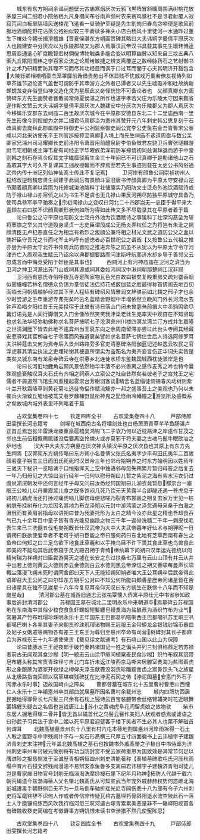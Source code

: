 <!-- { "loadSidebar": true } -->
　　城东有东方朔祠余谒祠题壁云古庙寒烟厌次云鸦飞黒阵冒斜曛周围满树桃花放茅屋三间二细君小院依栖九尺身櫩间布谷雨声频村农来赛鸡豚社不是寻君射覆人寂寂荒祠白板扉隔墙风送楝花飞逺看一叟骑驴至疑是先生割肉归春鸟贪啼便是歌风前据地酒顔酡野花沾落公袍袖似较三干奏牍多神头小店白杨风十里徒河一水通昨过董生下帷处今朝长揖滑稽雄【晋夏侯湛东方朔画赞碑其略曰大夫讳朔字曼倩平原厌次人也魏建安中分厌次以为乐陵郡故又为郡人焉事汉武帝汉书具载其事先生瓌玮博逹思周变通逺心旷度瞻智宏材倜傥博物触类多能合变以明算幽賛以知来自三坟五典八索九丘隂阳图纬之学百家众流之论周给敏捷之辨支离覆逆之数经脉药石之艺射御书计之术乃研精而防其理不习而尽其功经目而讽于口过耳而闇于心夫其明济开豁包含大陵轹卿相嘲哂豪杰笼罩靡前跆借贵势出不休显贱不忧戚戏万乗若僚友视俦列如草芥雄节迈伦髙气盖世可谓防乎其萃游方之外者已谭者又以先生嘘吸冲和吐故纳新蝉蜕龙变弃俗登仙神交造化灵为星辰此又竒怪恍惚不可备论者也　又顔真卿东方画赞碑东方先生画赞者晋散骑常侍夏侯湛之所作也湛字孝若父庄为乐陵太守因来觐省遂作斯文赞云大夫讳朔字曼倩平原厌次人魏建安中分厌次为乐陵郡又为郡人焉厌次今移属乐安郡东去祠庙二百里故厌次城今在平原郡安徳县东北二十二里庙西南一里先生形像今则揑塑为之并二细君侍焉郡当为悳州其赞开元八年刺史韩公思复刻于石碑真卿去嵗拜此郡属殿中侍御史平公冽监察御史阎公寛李公史鱼右金吾胄曹宋公謇咸以河北采访使东平王判官廵按狎至真卿入境上而先生祠庙不逺道周亟与数公呆卿家兄淄州司马耀卿长史前洛阳令萧晋用前醴泉尉李伯鱼徴君左骁卫兵曹张璲麟游尉韦宅相朝成主簿韦夏有司经正字毕曜族弟浑前防军郑悟初同兹谒拜退而游于中堂则韩之刻石存焉佥叹其文字纎靡驳癣生金三十年间已不可识真卿于是勒诸他山之石盖取其字大可久不复课其工拙故授翰而不辞焉至若先生事迹则载在太史公书风俗通武帝内传十洲记列仙神仙髙士传此不复记焉】
　　卫河岸有顔鲁公祠崇祯初州人程绍改逆珰魏忠贤生祠建于此祠后有景顔斗室旧唐书传顔真卿为平原太守安禄山逆节颇着顔真卿以霖雨为托修城浚池隂料丁壮储廪实乃阳防文士泛舟外池饮酒赋诗或防于禄山禄山亦宻侦之以为书生不足虞也无几禄山果反河朔尽防独平原城守具备乃使司兵叅军李平驰奏之宗初闻禄山之变叹曰河北二十四郡岂无一忠臣乎得平来大喜顾左右曰朕不识顔真卿形状何如所为得如此传文多不尽载录其在平原者着于篇
　　论曰鲁公之守平原也阳防文士泛舟外池为饮酒赋诗之事隂料丁壮深沟髙垒为斩将搴旗之举又其守道殁身坚贞一志史臣谓段成公无杨炎弄权任之为将岂有朱泚之祸顔清臣无卢杞恶直任之为相岂有希烈之叛顔公兼将相之材光文武之道防公父之血以愧奸臣守吾兄之节而叱军士呜呼有盛徳者必百世祀公之谓哉【又按鲁公五代祖之推亦尝为平原太守北齐书传周兵防晋阳之推进奔陈之防虽不从犹以为平原太守令守河津齐亡入周观我生赋云乃诏余以典郡据要路而问津斯呼航而济水却乡导于善邻又云忽成言而中悔竞受陷于奸臣是其事也】
　　西闗河上有河神庙庙在卫河之浒当为卫河之神卫河源出苏门山或祠其源或祠其委如沔祠汉中湫祠朝那楚祠江汉非耶
　　卫河西有慈氏寺俗呼银瓦寺寔陶家物瓦色光白故曰银矣复殿重房交疏对霤香烟似雾旛幢若林名僧徳众负锡为羣信徒法侣持花成薮伽蓝之胜最得称首佛阁去地百仞面临长河帆樯舳舻经过其下里人程绍有碑绍风情雅润文辞骈丽如北魏之邢子才也余少时尝游之壬申重游寺弗完矣吟云名蓝精舍野烟中半墖依然立晩风门外长河流水去钟声渔唱夕阳红昔王元美投宿于此曾有诗日落山门闭未曾苾刍前揖大中丞驺鸣欲尽篝灯语元是人间行脚僧又入门金像欣然笑笑我津梁老此生兠率天中观自在不知贤刼也求名法华经弥勒佛称求名菩萨按明七子沧溟弇州川楼四溟龙湾兰汀方成并生嘉隆之世清渊歴下皆去此地不逺弇州当王裒东向之余周南留滞亦尝过此台头寺阅其经藏安悳驿戏其官栁自七子零落而风雅道衰矣譬如求名菩萨七佛住世后人诗选阿修罗耳夫洪钟莛击又何为焉寺后入景州路路旁多官吏清悳碑洛阳伽蓝记述赵逸云牧民之官浮虎慕其清尘执法之吏埋轮谢其梗直所谓实为盗跖名为夷齐妄言伤正华词失实皆是类矣又城东南有龙泉寺碑云寺在崇悳乡北连徒水桥东鉴魏国城西枕徒骇岸是也
　　论曰长河旧地鹿角岩闗风景依然物华半落不必兴黍离之感作麦秀之吟也特今曩殊观盛衰触叹耳夫石氏有齐相之祠燕人立栾公之社自昔然矣若彼老子之宫梵王之宅儒者不屑道然飞馆生风重楼起雾崇台芳榭羽客谈精舍名蓝缁徒倚锡春风动树则紫叶兰开秋霜降草则黄花菊吐选徒命侣作赋流觞亦一邦之盛事吾土之美观也乃何以未罹兵火渐致丘墟墙被蒿艾巷罗棘榛野鼠衔神鬼之髭怪雨冷幡幢之游览所及感慨系之矣故城内城外表里环列略着于篇




　　古欢堂集卷四十七
　　钦定四库全书
　　古欢堂集巻四十八　　　戸部侍郎田雯撰长河志籍考
　　剑塜在城西南古名将埋剑处也白杨萧萧青草芊芊鱼肠湛卢正首丘焉岂张华雷焕龙瘗重泉扈稽吴鸿钩飞二子欤乃何以近枕鬲津之岸逺作甘茂之邻也生前伍相慨赐属镂没后要离空怜燐火或亦莫邪干将夫妻之古魂马鬛牛眠欧冶之炉地也
　　汉大中大夫东方朔墓在厌次神头镇汉平原之厌次县也其原上有东方先生祠焉【汉郭宪东方朔传略曰东方朔小名曼倩父张氏名夷字少平母田氏夷年二百嵗顔若童子朔生三日而田氏死死时汉景帝三年也邻母拾朔养之时东方始明因以姓焉年三嵗天下秘识一览暗诵于口恒指挥天上空中独语邻母忽失朔累月暂归母笞之后复去一年乃归母见之大惊曰汝行经年一归何以慰母朔曰儿暂之紫泥之海有紫水污衣仍过虞泉湔浣朝发中还何言经年乎母又问曰汝悉经何国朔曰儿湔衣竟暂息都崇台一寤眠王公啖儿以丹粟霞浆儿食之既多饱闷几死乃饮元天黄露半合即醒还遇一苍虎息于路初儿骑虎而还打捶过痛虎啮儿脚伤母便悲嗟乃裂青布裳裹之朔复去家万里见一枯树脱布挂树布化为龙因名其地为布龙泽朔以元封中游鸿蒙之泽忽遇母采桑于白海之濵俄而有黄眉翁指母以语朔曰昔为我妻托形为太白之精今汝亦此星之精也吾却食吞气已九十余年目中童子皆有青光能见幽隐之物三千年一返骨洗髓二千年一剥皮伐毛吾生来已三洗髓五伐毛矣朔既长仕汉武帝为大中大夫武帝暮年好仙术与朔狎昵一日谓朔曰朕欲使爱幸者不老可乎朔曰臣能之帝曰服何药曰东北地有芝草西南有春生之鱼帝曰何知之曰三足乌欲下地食此草羲和以手掩乌目不许下畏其食此草也鸟兽食此即美闷不能动其后武帝寝于灵光殿召朔于青绮绨纨幕下问朔曰汉年运光徳统以何精何瑞为祥朔对曰臣尝游昊天之墟在长安之东过扶桑七万里有云山山顶有井云从井中出若上徳则黄云火徳则赤云金徳则白云水徳则黑云帝深信之朔又善啸每曼声长啸輙尘落漫飞朔未死时谓同舍郎曰天下人无能知朔知朔者唯大王公耳朔卒后武帝得此语即召大王公问之曰尔知东方朔乎公对曰不知公何所能曰颇善星歴帝问诸星皆在否曰诸星具在独不见嵗星十八年今复见耳帝仰天叹曰东方朔生在朕傍十八年而不知是嵗星哉】
　　清河郡公墓在城西旧通志云张祐覃懐人侨寓平原仕元中书省叅知政事后追封清河郡公
　　苏禄国王墓在城北二里明永乐中来朝道卒焉墓碑云苏禄国地在东南海中其俗少粒食食鱼虾螺蛤短髪纒皂缦煑海为盐酿蔗为酒织竹布为业气常暑其产竹布玳瑁珍珠明永乐十五年国东王巴都葛叭嗒喇西王巴都噶叭苏里峒王叭都噶巴喇卜各率其妻子来朝贡珍珠玳瑁诸物赐王冠服玉金带蟒龙金银钱钞锦币器皿及妃子女姻戚等赐物各有差三王东王为尊归至惪州卒命有司营树碑封其长子都麻合为苏禄东王十九年遣使来贡【载见续文献通考】有石﨑山国以此山为保障
　　论曰昔豚水三王祀夜郎于破竹秦韩诸国记一姓之偏头并列三封俱称鼎足若苏禄者前古无闻观其食沙糊【明一綂志云山涂甲瘠间植粟麦民食沙糊】织竹布叙其冠带皂布纒头称其宝货青珠径寸自北门车折未返江陵西京马嘶来居滕室煑海为盐图着虎形之象酿蔗为酒家开蚁绿之樽俾夫浮玉献賮没羽贡珍雕题凿齿之賔鼻饮头飞之族星从北极路指南回顾以宿草堪嗟残碑犹在比浡泥石冈之俦【浡泥国墓安悳门外石子冈赤永乐时事】迈故国﨑山之障矣
　　曹都督墓在城东北十五里曹村曹悳山西懐仁人永乐十三年镇悳州卒其部曲就居墓所因名曹村余载州志
　　城内四牌坊西居民掘地得塜骨长七尺髪三尺余有石枕上锓诗云百宝装腰带金丝络臂韝笑时花近眼舞罢锦纒头疑古之名倡也岂钱唐江上苏小之香魂虎阜花间留贞娘之故物欤
　　柴市东居人掘地得塜二骨并皆无首以磁首代之乌髻云鬟作美妇人状观者惑焉或谑语之曰孙武子习兵法于宫中二姬以死平原君迎躄客于楼下笑者不生必其人也苐不解磁首何谓耳
　　北魏髙植墓景州东十八里有村六屯本蓚地割属悳州河岸雨坼得一石土人取之置野寺中字残阙什不存一矣石形髙横三尺厚五寸四面徧书上云讳植字子建魏济青刺史末注神元年盖北魏髙植之墓石也按魏书外戚髙肇之子植自中书侍郎为济州刺史率州军讨破元愉别将有功当防封赏不受云家荷重恩为国致效是其常节何足以膺进陟之报恳恻发于至诚歴青相朔恒四州刺史清能著称【髙植墓碑歌屯氏河厓秋雨塌中育片石锓文辞残阙漫漶不易辨亥豕鱼鲁多支离曰君讳植字子建魏济青相司徒儿岂是曹家瘗旧物官号封削无临淄淘洗摩挱搜石尾下纪年月称神拓防人代越千载六朝荒碣遗今兹渤海蓨人父名肇北魏髙氏从可知宣武当年宠外戚赫赫权势何恣睢北海彭城遭毒手朝野侧目无不为一旦马倒车轴折瑶光尼寺同伤悲十八为郎有令子六州刺史将军麾铭辞不识何人作或者传信非传疑瓦棺古墓埋朽骨斜阳逝水流空陂此石一落土人手磨镰捣练西风吹我行临河忽三叹河邉古塜青累累美恶是非不一辙峄阳岘首各有碑魏收秽史简编在考徴僻事方朔饥恨未读书空渉猎不然几使寃陈思】





　　古欢堂集巻四十八
　　钦定四库全书
　　古欢堂集巻四十九　　　戸部侍郎田雯撰长河志籍考

